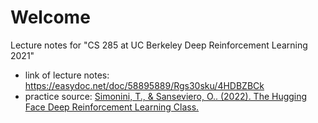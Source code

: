 # Welcome

Lecture notes for "CS 285 at UC Berkeley Deep Reinforcement Learning 2021"

- link of lecture notes: https://easydoc.net/doc/58895889/Rgs30sku/4HDBZBCk
- practice source: [Simonini, T., & Sanseviero, O.. (2022). The Hugging Face Deep Reinforcement Learning Class.](https://github.com/huggingface/deep-rl-class)

